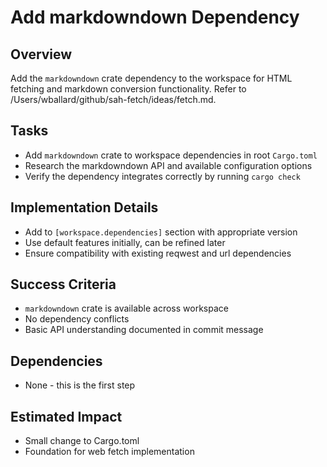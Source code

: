 # Add markdowndown Dependency

## Overview
Add the `markdowndown` crate dependency to the workspace for HTML fetching and markdown conversion functionality. Refer to /Users/wballard/github/sah-fetch/ideas/fetch.md.

## Tasks
- Add `markdowndown` crate to workspace dependencies in root `Cargo.toml`
- Research the markdowndown API and available configuration options
- Verify the dependency integrates correctly by running `cargo check`

## Implementation Details
- Add to `[workspace.dependencies]` section with appropriate version
- Use default features initially, can be refined later
- Ensure compatibility with existing reqwest and url dependencies

## Success Criteria
- `markdowndown` crate is available across workspace
- No dependency conflicts
- Basic API understanding documented in commit message

## Dependencies
- None - this is the first step

## Estimated Impact
- Small change to Cargo.toml
- Foundation for web fetch implementation